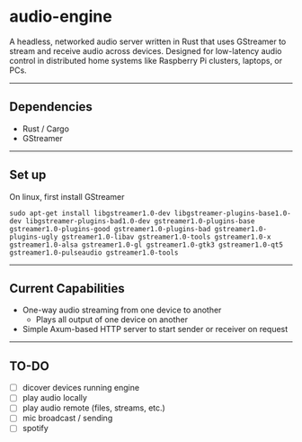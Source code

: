 # audio-engine

A headless, networked audio server written in Rust that uses GStreamer to stream and receive audio across devices. Designed for low-latency audio control in distributed home systems like Raspberry Pi clusters, laptops, or PCs.

---

## Dependencies
- Rust / Cargo
- GStreamer

---

## Set up

On linux, first install GStreamer

```
sudo apt-get install libgstreamer1.0-dev libgstreamer-plugins-base1.0-dev libgstreamer-plugins-bad1.0-dev gstreamer1.0-plugins-base gstreamer1.0-plugins-good gstreamer1.0-plugins-bad gstreamer1.0-plugins-ugly gstreamer1.0-libav gstreamer1.0-tools gstreamer1.0-x gstreamer1.0-alsa gstreamer1.0-gl gstreamer1.0-gtk3 gstreamer1.0-qt5 gstreamer1.0-pulseaudio gstreamer1.0-tools
```

---

## Current Capabilities

- One-way audio streaming from one device to another
    - Plays all output of one device on another 
- Simple Axum-based HTTP server to start sender or receiver on request

---

## TO-DO

- [ ] dicover devices running engine
- [ ] play audio locally
- [ ] play audio remote (files, streams, etc.)
- [ ] mic broadcast / sending
- [ ] spotify
